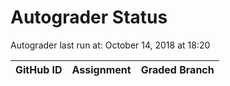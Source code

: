 # Autograder Status
Autograder last run at: October 14, 2018 at 18:20

| GitHub ID | Assignment | Graded Branch |
|-----------|------------|---------------|
